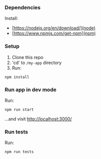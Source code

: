### Dependencies
Install:
* [https://nodejs.org/en/download/](node)
* [https://www.npmjs.com/get-npm](npm)

### Setup
1) Clone this repo
2) 'cd' to `/my-app` directory
3) Run:
```
npm install
```

### Run app in dev mode
Run:
```
npm run start
```
...and visit [http://localhost:3000/](http://localhost:3000/)
### Run tests
Run:
```
npm run tests
```
